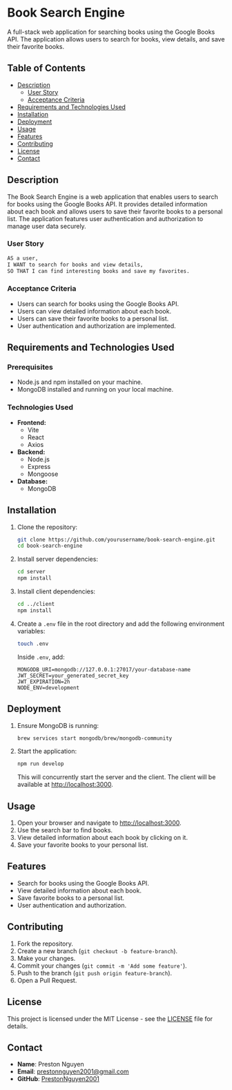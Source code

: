 # Book Search Engine

A full-stack web application for searching books using the Google Books API. The application allows users to search for books, view details, and save their favorite books.

## Table of Contents

- [Description](#description)
    - [User Story](#user-story)
    - [Acceptance Criteria](#acceptance-criteria)
- [Requirements and Technologies Used](#requirements-and-technologies-used)
- [Installation](#installation)
- [Deployment](#deployment)
- [Usage](#usage)
- [Features](#features)
- [Contributing](#contributing)
- [License](#license)
- [Contact](#contact)

## Description

The Book Search Engine is a web application that enables users to search for books using the Google Books API. It provides detailed information about each book and allows users to save their favorite books to a personal list. The application features user authentication and authorization to manage user data securely.

### User Story

```markdown
AS a user,
I WANT to search for books and view details,
SO THAT I can find interesting books and save my favorites.
```


### Acceptance Criteria

- Users can search for books using the Google Books API.
- Users can view detailed information about each book.
- Users can save their favorite books to a personal list.
- User authentication and authorization are implemented.

## Requirements and Technologies Used

### Prerequisites

- Node.js and npm installed on your machine.
- MongoDB installed and running on your local machine.

### Technologies Used

- **Frontend:**
  - Vite
  - React
  - Axios
- **Backend:**
  - Node.js
  - Express
  - Mongoose
- **Database:**
  - MongoDB

## Installation

1. Clone the repository:

    ```bash
    git clone https://github.com/yourusername/book-search-engine.git
    cd book-search-engine
    ```

2. Install server dependencies:

    ```bash
    cd server
    npm install
    ```

3. Install client dependencies:

    ```bash
    cd ../client
    npm install
    ```

4. Create a `.env` file in the root directory and add the following environment variables:

    ```bash
    touch .env
    ```

   Inside `.env`, add:
    ```dotenv
    MONGODB_URI=mongodb://127.0.0.1:27017/your-database-name
    JWT_SECRET=your_generated_secret_key
    JWT_EXPIRATION=2h
    NODE_ENV=development
    ```

## Deployment

1. Ensure MongoDB is running:

    ```bash
    brew services start mongodb/brew/mongodb-community
    ```

2. Start the application:

    ```bash
    npm run develop
    ```

    This will concurrently start the server and the client. The client will be available at [http://localhost:3000](http://localhost:3000).

## Usage

1. Open your browser and navigate to [http://localhost:3000](http://localhost:3000).
2. Use the search bar to find books.
3. View detailed information about each book by clicking on it.
4. Save your favorite books to your personal list.

## Features

- Search for books using the Google Books API.
- View detailed information about each book.
- Save favorite books to a personal list.
- User authentication and authorization.

## Contributing

1. Fork the repository.
2. Create a new branch (`git checkout -b feature-branch`).
3. Make your changes.
4. Commit your changes (`git commit -m 'Add some feature'`).
5. Push to the branch (`git push origin feature-branch`).
6. Open a Pull Request.

## License

This project is licensed under the MIT License - see the [LICENSE](LICENSE) file for details.

## Contact

- **Name**: Preston Nguyen
- **Email**: [prestonnguyen2001@gmail.com](mailto:prestonnguyen2001@gmail.com)
- **GitHub**: [PrestonNguyen2001](https://github.com/PrestonNguyen2001)
